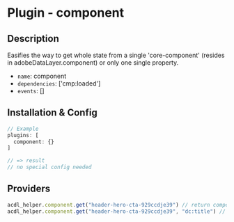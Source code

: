 # Plugin - component

## Description

Easifies the way to get whole state from a single 'core-component' (resides in adobeDataLayer.component) or only one single property.

- `name`: component
- `dependencies`: ['cmp:loaded']
- `events`: []

## Installation & Config

```javascript
// Example
plugins: [
  component: {}
]

// => result
// no special config needed
```

## Providers

```javascript
acdl_helper.component.get("header-hero-cta-929ccdje39") // return component state of this component if exists. Otherwise returns undefined
acdl_helper.component.get("header-hero-cta-929ccdje39", "dc:title") // return given component property of this component if somponent and property exists. Otherwise returns undefined
```
